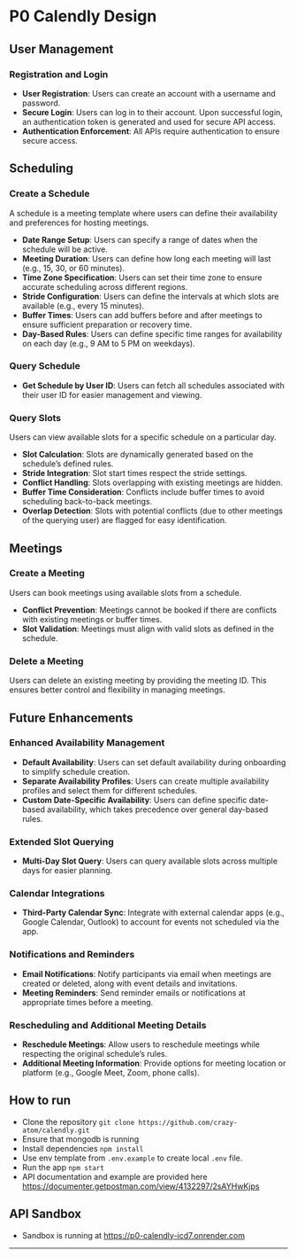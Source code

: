 # P0 Calendly Design

## User Management

### Registration and Login
- **User Registration**: Users can create an account with a username and password.
- **Secure Login**: Users can log in to their account. Upon successful login, an authentication token is generated and used for secure API access.
- **Authentication Enforcement**: All APIs require authentication to ensure secure access.

## Scheduling

### Create a Schedule
A schedule is a meeting template where users can define their availability and preferences for hosting meetings.

- **Date Range Setup**: Users can specify a range of dates when the schedule will be active.
- **Meeting Duration**: Users can define how long each meeting will last (e.g., 15, 30, or 60 minutes).
- **Time Zone Specification**: Users can set their time zone to ensure accurate scheduling across different regions.
- **Stride Configuration**: Users can define the intervals at which slots are available (e.g., every 15 minutes).
- **Buffer Times**: Users can add buffers before and after meetings to ensure sufficient preparation or recovery time.
- **Day-Based Rules**: Users can define specific time ranges for availability on each day (e.g., 9 AM to 5 PM on weekdays).

### Query Schedule
- **Get Schedule by User ID**: Users can fetch all schedules associated with their user ID for easier management and viewing.

### Query Slots
Users can view available slots for a specific schedule on a particular day.

- **Slot Calculation**: Slots are dynamically generated based on the schedule’s defined rules.
- **Stride Integration**: Slot start times respect the stride settings.
- **Conflict Handling**: Slots overlapping with existing meetings are hidden.
- **Buffer Time Consideration**: Conflicts include buffer times to avoid scheduling back-to-back meetings.
- **Overlap Detection**: Slots with potential conflicts (due to other meetings of the querying user) are flagged for easy identification.

## Meetings

### Create a Meeting
Users can book meetings using available slots from a schedule.

- **Conflict Prevention**: Meetings cannot be booked if there are conflicts with existing meetings or buffer times.
- **Slot Validation**: Meetings must align with valid slots as defined in the schedule.

### Delete a Meeting
Users can delete an existing meeting by providing the meeting ID. This ensures better control and flexibility in managing meetings.

## Future Enhancements

### Enhanced Availability Management
- **Default Availability**: Users can set default availability during onboarding to simplify schedule creation.
- **Separate Availability Profiles**: Users can create multiple availability profiles and select them for different schedules.
- **Custom Date-Specific Availability**: Users can define specific date-based availability, which takes precedence over general day-based rules.

### Extended Slot Querying
- **Multi-Day Slot Query**: Users can query available slots across multiple days for easier planning.

### Calendar Integrations
- **Third-Party Calendar Sync**: Integrate with external calendar apps (e.g., Google Calendar, Outlook) to account for events not scheduled via the app.

### Notifications and Reminders
- **Email Notifications**: Notify participants via email when meetings are created or deleted, along with event details and invitations.
- **Meeting Reminders**: Send reminder emails or notifications at appropriate times before a meeting.

### Rescheduling and Additional Meeting Details
- **Reschedule Meetings**: Allow users to reschedule meetings while respecting the original schedule’s rules.
- **Additional Meeting Information**: Provide options for meeting location or platform (e.g., Google Meet, Zoom, phone calls).


## How to run
- Clone the repository
  ```git clone https://github.com/crazy-atom/calendly.git```
- Ensure that mongodb is running
- Install dependencies `npm install`
- Use env template from `.env.example` to create local `.env` file.
- Run the app `npm start`
- API documentation and example are provided here https://documenter.getpostman.com/view/4132297/2sAYHwKjps

## API Sandbox
- Sandbox is running at https://p0-calendly-icd7.onrender.com
---
